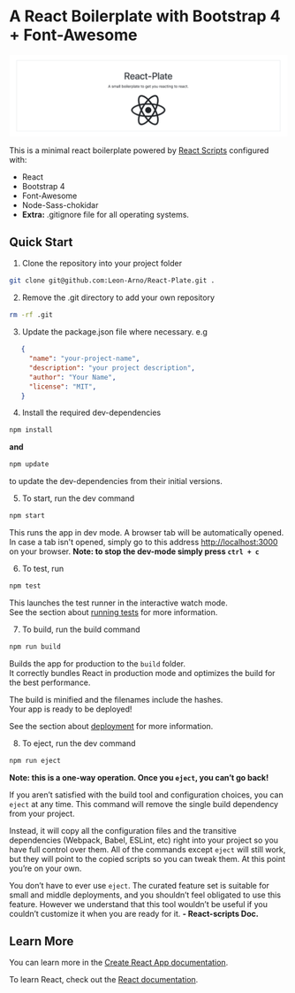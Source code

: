 # A React Boilerplate with Bootstrap 4 + Font-Awesome

![webshot](./webshot.png)

This is a minimal react boilerplate powered by [React Scripts](https://github.com/facebook/create-react-app/blob/master/packages/react-scripts/template/README.md) configured with:

- React
- Bootstrap 4
- Font-Awesome
- Node-Sass-chokidar
- **Extra:** .gitignore file for all operating systems.

## Quick Start

1. Clone the repository into your project folder

```bash
git clone git@github.com:Leon-Arno/React-Plate.git .
```

2. Remove the .git directory to add your own repository

```bash
rm -rf .git
```

3. Update the package.json file where necessary.
   e.g

```JSON
   {
     "name": "your-project-name",
     "description": "your project description",
     "author": "Your Name",
     "license": "MIT",
   }
```

4. Install the required dev-dependencies

```bash
npm install
```

**and**

```bash
npm update
```

to update the dev-dependencies from their initial versions.

5. To start, run the dev command

```bash
npm start
```

This runs the app in dev mode. A browser tab will be automatically opened.<br>
In case a tab isn't opened, simply go to this address [http://localhost:3000](http://localhost:3000) on your browser.
**Note: to stop the dev-mode simply press `ctrl + c`**

6. To test, run

```bash
npm test
```

This launches the test runner in the interactive watch mode.<br>
See the section about [running tests](https://facebook.github.io/create-react-app/docs/running-tests) for more information.

7. To build, run the build command

```bash
npm run build
```

Builds the app for production to the `build` folder.<br>
It correctly bundles React in production mode and optimizes the build for the best performance.

The build is minified and the filenames include the hashes.<br>
Your app is ready to be deployed!

See the section about [deployment](https://facebook.github.io/create-react-app/docs/deployment) for more information.

8. To eject, run the dev command

```bash
npm run eject
```

**Note: this is a one-way operation. Once you `eject`, you can’t go back!**

If you aren’t satisfied with the build tool and configuration choices, you can `eject` at any time. This command will remove the single build dependency from your project.

Instead, it will copy all the configuration files and the transitive dependencies (Webpack, Babel, ESLint, etc) right into your project so you have full control over them. All of the commands except `eject` will still work, but they will point to the copied scripts so you can tweak them. At this point you’re on your own.

You don’t have to ever use `eject`. The curated feature set is suitable for small and middle deployments, and you shouldn’t feel obligated to use this feature. However we understand that this tool wouldn’t be useful if you couldn’t customize it when you are ready for it.
**- React-scripts Doc.**

## Learn More

You can learn more in the [Create React App documentation](https://facebook.github.io/create-react-app/docs/getting-started).

To learn React, check out the [React documentation](https://reactjs.org/).
